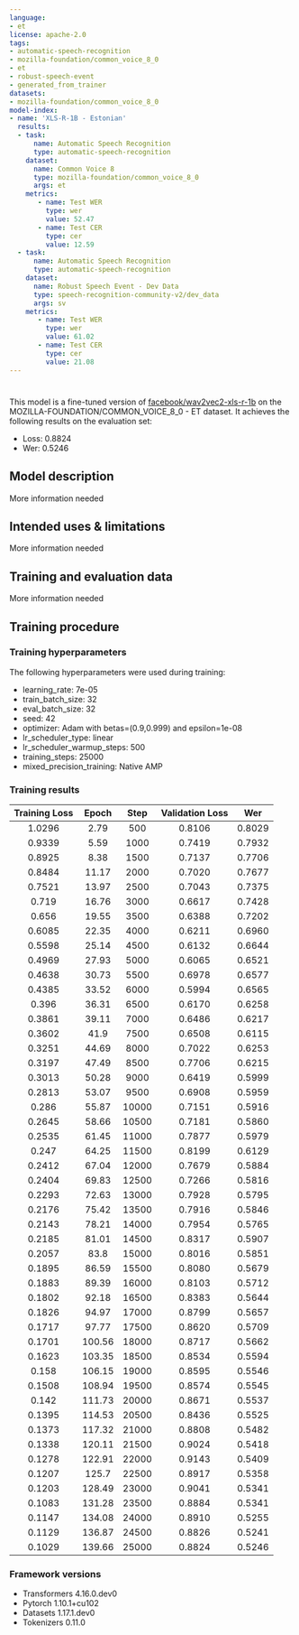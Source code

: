 ```yaml
---
language:
- et
license: apache-2.0
tags:
- automatic-speech-recognition
- mozilla-foundation/common_voice_8_0
- et
- robust-speech-event
- generated_from_trainer
datasets:
- mozilla-foundation/common_voice_8_0
model-index:
- name: 'XLS-R-1B - Estonian'
  results:
  - task: 
      name: Automatic Speech Recognition 
      type: automatic-speech-recognition
    dataset:
      name: Common Voice 8
      type: mozilla-foundation/common_voice_8_0
      args: et
    metrics:
       - name: Test WER
         type: wer
         value: 52.47
       - name: Test CER
         type: cer
         value: 12.59
  - task: 
      name: Automatic Speech Recognition
      type: automatic-speech-recognition
    dataset:
      name: Robust Speech Event - Dev Data
      type: speech-recognition-community-v2/dev_data
      args: sv
    metrics:
       - name: Test WER
         type: wer
         value: 61.02
       - name: Test CER
         type: cer
         value: 21.08
---
```


<!-- This model card has been generated automatically according to the information the Trainer had access to. You
should probably proofread and complete it, then remove this comment. -->

# 

This model is a fine-tuned version of [facebook/wav2vec2-xls-r-1b](https://huggingface.co/facebook/wav2vec2-xls-r-1b) on the MOZILLA-FOUNDATION/COMMON_VOICE_8_0 - ET dataset.
It achieves the following results on the evaluation set:
- Loss: 0.8824
- Wer: 0.5246

## Model description

More information needed

## Intended uses & limitations

More information needed

## Training and evaluation data

More information needed

## Training procedure

### Training hyperparameters

The following hyperparameters were used during training:
- learning_rate: 7e-05
- train_batch_size: 32
- eval_batch_size: 32
- seed: 42
- optimizer: Adam with betas=(0.9,0.999) and epsilon=1e-08
- lr_scheduler_type: linear
- lr_scheduler_warmup_steps: 500
- training_steps: 25000
- mixed_precision_training: Native AMP

### Training results

| Training Loss | Epoch  | Step  | Validation Loss | Wer    |
|:-------------:|:------:|:-----:|:---------------:|:------:|
| 1.0296        | 2.79   | 500   | 0.8106          | 0.8029 |
| 0.9339        | 5.59   | 1000  | 0.7419          | 0.7932 |
| 0.8925        | 8.38   | 1500  | 0.7137          | 0.7706 |
| 0.8484        | 11.17  | 2000  | 0.7020          | 0.7677 |
| 0.7521        | 13.97  | 2500  | 0.7043          | 0.7375 |
| 0.719         | 16.76  | 3000  | 0.6617          | 0.7428 |
| 0.656         | 19.55  | 3500  | 0.6388          | 0.7202 |
| 0.6085        | 22.35  | 4000  | 0.6211          | 0.6960 |
| 0.5598        | 25.14  | 4500  | 0.6132          | 0.6644 |
| 0.4969        | 27.93  | 5000  | 0.6065          | 0.6521 |
| 0.4638        | 30.73  | 5500  | 0.6978          | 0.6577 |
| 0.4385        | 33.52  | 6000  | 0.5994          | 0.6565 |
| 0.396         | 36.31  | 6500  | 0.6170          | 0.6258 |
| 0.3861        | 39.11  | 7000  | 0.6486          | 0.6217 |
| 0.3602        | 41.9   | 7500  | 0.6508          | 0.6115 |
| 0.3251        | 44.69  | 8000  | 0.7022          | 0.6253 |
| 0.3197        | 47.49  | 8500  | 0.7706          | 0.6215 |
| 0.3013        | 50.28  | 9000  | 0.6419          | 0.5999 |
| 0.2813        | 53.07  | 9500  | 0.6908          | 0.5959 |
| 0.286         | 55.87  | 10000 | 0.7151          | 0.5916 |
| 0.2645        | 58.66  | 10500 | 0.7181          | 0.5860 |
| 0.2535        | 61.45  | 11000 | 0.7877          | 0.5979 |
| 0.247         | 64.25  | 11500 | 0.8199          | 0.6129 |
| 0.2412        | 67.04  | 12000 | 0.7679          | 0.5884 |
| 0.2404        | 69.83  | 12500 | 0.7266          | 0.5816 |
| 0.2293        | 72.63  | 13000 | 0.7928          | 0.5795 |
| 0.2176        | 75.42  | 13500 | 0.7916          | 0.5846 |
| 0.2143        | 78.21  | 14000 | 0.7954          | 0.5765 |
| 0.2185        | 81.01  | 14500 | 0.8317          | 0.5907 |
| 0.2057        | 83.8   | 15000 | 0.8016          | 0.5851 |
| 0.1895        | 86.59  | 15500 | 0.8080          | 0.5679 |
| 0.1883        | 89.39  | 16000 | 0.8103          | 0.5712 |
| 0.1802        | 92.18  | 16500 | 0.8383          | 0.5644 |
| 0.1826        | 94.97  | 17000 | 0.8799          | 0.5657 |
| 0.1717        | 97.77  | 17500 | 0.8620          | 0.5709 |
| 0.1701        | 100.56 | 18000 | 0.8717          | 0.5662 |
| 0.1623        | 103.35 | 18500 | 0.8534          | 0.5594 |
| 0.158         | 106.15 | 19000 | 0.8595          | 0.5546 |
| 0.1508        | 108.94 | 19500 | 0.8574          | 0.5545 |
| 0.142         | 111.73 | 20000 | 0.8671          | 0.5537 |
| 0.1395        | 114.53 | 20500 | 0.8436          | 0.5525 |
| 0.1373        | 117.32 | 21000 | 0.8808          | 0.5482 |
| 0.1338        | 120.11 | 21500 | 0.9024          | 0.5418 |
| 0.1278        | 122.91 | 22000 | 0.9143          | 0.5409 |
| 0.1207        | 125.7  | 22500 | 0.8917          | 0.5358 |
| 0.1203        | 128.49 | 23000 | 0.9041          | 0.5341 |
| 0.1083        | 131.28 | 23500 | 0.8884          | 0.5341 |
| 0.1147        | 134.08 | 24000 | 0.8910          | 0.5255 |
| 0.1129        | 136.87 | 24500 | 0.8826          | 0.5241 |
| 0.1029        | 139.66 | 25000 | 0.8824          | 0.5246 |


### Framework versions

- Transformers 4.16.0.dev0
- Pytorch 1.10.1+cu102
- Datasets 1.17.1.dev0
- Tokenizers 0.11.0
